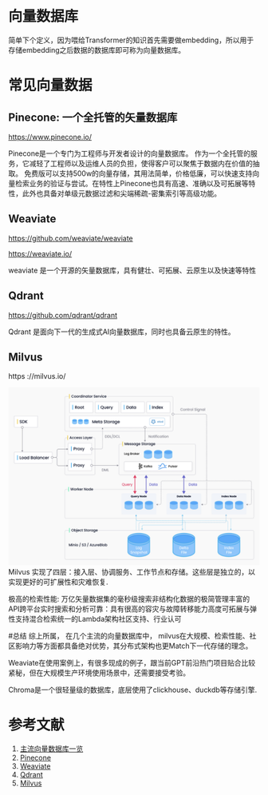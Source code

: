 向量数据库
===
简单下个定义，因为喂给Transformer的知识首先需要做embedding，所以用于存储embedding之后数据的数据库即可称为向量数据库。

# 常见向量数据

## Pinecone: 一个全托管的矢量数据库
https://www.pinecone.io/

Pinecone是一个专门为工程师与开发者设计的向量数据库。 作为一个全托管的服务，它减轻了工程师以及运维人员的负担，使得客户可以聚焦于数据内在价值的抽取。 免费版可以支持500w的向量存储，其用法简单，价格低廉，可以快速支持向量检索业务的验证与尝试。在特性上Pinecone也具有高速、准确以及可拓展等特性，此外也具备对单级元数据过滤和尖端稀疏-密集索引等高级功能。


## Weaviate
https://github.com/weaviate/weaviate

https://weaviate.io/

weaviate 是一个开源的矢量数据库，具有健壮、可拓展、云原生以及快速等特性



## Qdrant
https://github.com/qdrant/qdrant

Qdrant 是面向下一代的生成式AI向量数据库，同时也具备云原生的特性。


## Milvus
https ://milvus.io/

![img](./pics/milvus.png)
Milvus 实现了四层：接入层、协调服务、工作节点和存储。这些层是独立的，以实现更好的可扩展性和灾难恢复.

极高的检索性能: 万亿矢量数据集的毫秒级搜索非结构化数据的极简管理丰富的API跨平台实时搜索和分析可靠：具有很高的容灾与故障转移能力高度可拓展与弹性支持混合检索统一的Lambda架构社区支持、行业认可


#总结
综上所属， 在几个主流的向量数据库中， milvus在大规模、检索性能、社区影响力等方面都具备绝对优势，其分布式架构也更Match下一代存储的理念。

Weaviate在使用案例上，有很多现成的例子，跟当前GPT前沿热门项目贴合比较紧秘，但在大规模生产环境使用场景中，还需要接受考验。

Chroma是一个很轻量级的数据库，底层使用了clickhouse、duckdb等存储引擎.




# 参考文献
1. [主流向量数据库一览](https://zhuanlan.zhihu.com/p/628148081)
2. [Pinecone](https://www.pinecone.io/)
3. [Weaviate](https://weaviate.io/)
4. [Qdrant](https://github.com/qdrant/qdrant)
5. [Milvus](https://milvus.io/)